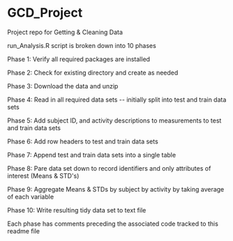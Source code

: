 # GCD_Project
Project repo for Getting &amp; Cleaning Data

run_Analysis.R script is broken down into 10 phases

  Phase  1:  Verify all required packages are installed
  
  Phase  2:  Check for existing directory and create as needed
  
  Phase  3:  Download the data and unzip
  
  Phase  4:  Read in all required data sets -- initially split into test and train data sets
  
  Phase  5:  Add subject ID, and activity descriptions to measurements to test and train data sets
  
  Phase  6:  Add row headers to test and train data sets
  
  Phase  7:  Append test and train data sets into a single table
  
  Phase  8:  Pare data set down to record identifiers and only attributes of interest (Means & STD's)
  
  Phase  9:  Aggregate Means & STDs by subject by activity by taking average of each variable
  
  Phase 10:  Write resulting tidy data set to text file
  
Each phase has comments preceding the associated code tracked to this readme file  
